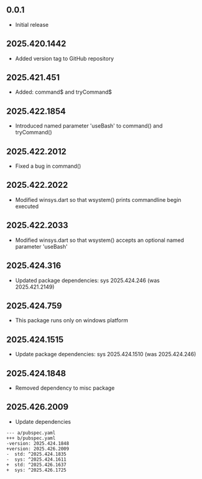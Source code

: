 ## 0.0.1

 - Initial release

## 2025.420.1442

- Added version tag to GitHub repository

## 2025.421.451

- Added: command$ and tryCommand$

## 2025.422.1854

- Introduced named parameter 'useBash' to command() and tryCommand()

## 2025.422.2012

- Fixed a bug in command()

## 2025.422.2022

- Modified winsys.dart so that wsystem() prints commandline begin executed

## 2025.422.2033

- Modified winsys.dart so that wsystem() accepts an optional named parameter 'useBash'

## 2025.424.316

- Updated package dependencies: sys 2025.424.246 (was 2025.421.2149)

## 2025.424.759

- This package runs only on windows platform

## 2025.424.1515

- Update package dependencies: sys 2025.424.1510 (was 2025.424.246)

## 2025.424.1848

- Removed dependency to misc package

## 2025.426.2009

- Update dependencies

```
--- a/pubspec.yaml
+++ b/pubspec.yaml
-version: 2025.424.1848
+version: 2025.426.2009
-  std: ^2025.424.1835
-  sys: ^2025.424.1611
+  std: ^2025.426.1637
+  sys: ^2025.426.1725
```
